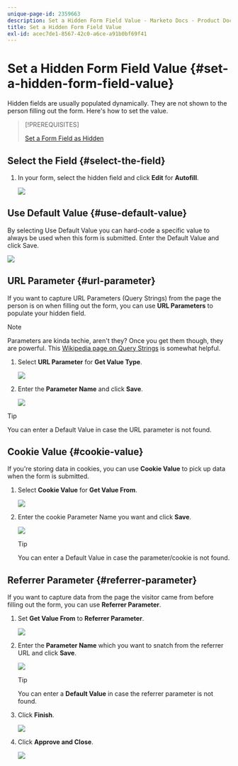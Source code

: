 ```yaml
---
unique-page-id: 2359663
description: Set a Hidden Form Field Value - Marketo Docs - Product Documentation
title: Set a Hidden Form Field Value
exl-id: acec7de1-8567-42c0-a6ce-a91b0bf69f41
---
```

# Set a Hidden Form Field Value {#set-a-hidden-form-field-value}

Hidden fields are usually populated dynamically. They are not shown to the person filling out the form. Here's how to set the value.

>[!PREREQUISITES]
>
>[Set a Form Field as Hidden](/help/marketo/product-docs/demand-generation/forms/form-fields/set-a-form-field-as-hidden.md)

## Select the Field {#select-the-field}

1. In your form, select the hidden field and click **Edit** for **Autofill**.

   ![](assets/autofill.png)

## Use Default Value {#use-default-value}

By selecting Use Default Value you can hard-code a specific value to always be used when this form is submitted. Enter the Default Value and click Save.

![](assets/image2014-9-15-13-3a5-3a27.png)

## URL Parameter {#url-parameter}

If you want to capture URL Parameters (Query Strings) from the page the person is on when filling out the form, you can use **URL Parameters** to populate your hidden field.

>[!NOTE]
>
>Parameters are kinda techie, aren't they? Once you get them though, they are powerful. This [Wikipedia page on Query Strings](https://en.wikipedia.org/wiki/Query_string) is somewhat helpful.

1. Select **URL Parameter** for **Get Value Type**.

   ![](assets/image2014-9-15-13-3a6-3a48.png)

1. Enter the **Parameter Name** and click **Save**.

   ![](assets/image2014-9-15-13-3a7-3a35.png)

>[!TIP]
>
>You can enter a Default Value in case the URL parameter is not found.

## Cookie Value {#cookie-value}

If you're storing data in cookies, you can use **Cookie Value** to pick up data when the form is submitted.

1. Select **Cookie Value** for **Get Value From**.

   ![](assets/image2014-9-15-13-3a8-3a21.png)

1. Enter the cookie Parameter Name you want and click **Save**.

   ![](assets/image2014-9-15-13-3a8-3a43.png)

   >[!TIP]
   >
   >You can enter a Default Value in case the parameter/cookie is not found.

## Referrer Parameter {#referrer-parameter}

If you want to capture data from the page the visitor came from before filling out the form, you can use **Referrer Parameter**.

1. Set **Get Value From** to **Referrer Parameter**.

   ![](assets/image2014-9-15-13-3a9-3a31.png)

1. Enter the **Parameter Name** which you want to snatch from the referrer URL and click **Save**.

   ![](assets/image2014-9-15-13-3a9-3a56.png)

   >[!TIP]
   >
   >You can enter a **Default Value** in case the referrer parameter is not found.

1. Click **Finish**.

   ![](assets/image2014-9-15-13-3a10-3a26.png)

1. Click **Approve and Close**.

   ![](assets/image2014-9-15-13-3a10-3a43.png)
